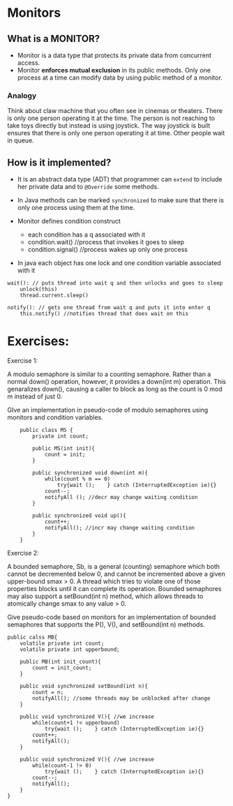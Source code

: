 # Monitors

## What is a MONITOR?

- Monitor is a data type that protects its private data from concurrent access. 
- Monitor <b>enforces mutual exclusion</b> in its public methods. Only one process at a time can modify data by using public method of a monitor. 

### Analogy
Think about claw machine that you often see in cinemas or theaters. There is only one person operating it at the time. The person is not reaching to take toys directly but instead is using joystick. The way joystick is built ensures that there is only one person operating it at time. Other people wait in queue. 

## How is it implemented?
- It is an abstract data type (ADT) that programmer can ```extend``` to include her private data and to ```@Override``` some methods. 

- In Java methods can be marked ```synchronized``` to make sure that there is only one process using them at the time. 
- Monitor defines condition construct
	- each condition has a q associated with it
	- condition.wait() //process that invokes it goes to sleep
	- condition.signal() //process wakes up only one process

- In java each object has one lock and one condition variable associated with it

```
wait(): // puts thread into wait q and then unlocks and goes to sleep
	unlock(this)
	thread.current.sleep()
	
notify(): // gets one thread from wait q and puts it into enter q
	this.notify() //notifies thread that does wait on this
```

# Exercises:

Exercise 1:
 
A modulo semaphore is similar to a counting semaphore. Rather than a normal down() operation, however, it provides a down(int m) operation. This genaralizes down(), causing a caller to block as long as the count is 0 mod m instead of just 0.

GIve an implementation in pseudo-code of modulo semaphores using monitors and condition variables.

```
	public class MS {
		private int count;
	
		public MS(int init){
			count = init;
		}

		public synchronized void down(int m){
			while(count % m == 0)
				try{wait ();	} catch (InterruptedException ie){}
			count--;
			notifyAll (); //decr may change waiting condition
		}
	
		public synchronized void up(){
			count++;
			notifyAll(); //incr may change waiting condition
		}
	}

```

Exercise 2:

A bounded semaphore, Sb, is a general (counting) semaphore which both cannot be decremented below 0, and cannot be incremented above a given upper-bound smax > 0. A thread which tries to violate one of those properties blocks until it can complete its operation. Bounded semaphores may also support a setBound(int n) method, which allows threads to atomically change smax to any value > 0.

Give pseudo-code based on monitors for an implementation of bounded semaphores that supports the P(), V(), and setBound(int n) methods.

```
public calss MB{
	volatile private int count;
	volatile private int upperbound;
	
	public MB(int init_count){
		count = init_count;
	}
	
	public void synchronized setBound(int n){
		count = n;
		notifyAll(); //some threads may be unblocked after change
	}
	
	public void synchronized V(){ //we increase
		while(count+1 !< upperbound)
			try{wait ();	} catch (InterruptedException ie){}
		count++;
		notifyAll();
	}
	
	public void synchronized V(){ //we increase
		while(count-1 !> 0)
			try{wait ();	} catch (InterruptedException ie){}
		count--;
		notifyAll();
	}	
}

```

